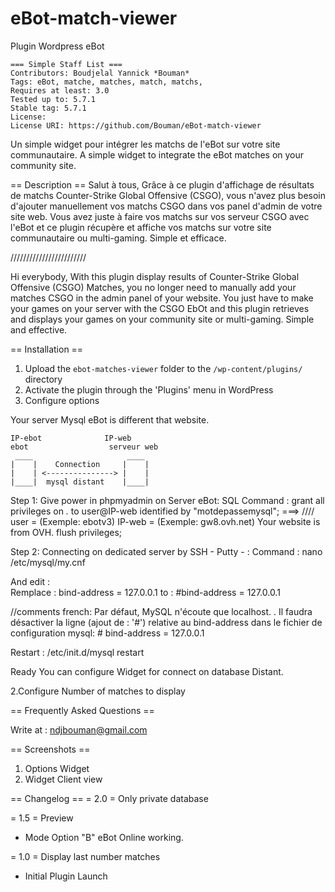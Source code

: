 # eBot-match-viewer
Plugin Wordpress eBot

	=== Simple Staff List ===
	Contributors: Boudjelal Yannick *Bouman*
	Tags: eBot, matche, matches, match, matchs, 
	Requires at least: 3.0
	Tested up to: 5.7.1
	Stable tag: 5.7.1
	License: 
	License URI: https://github.com/Bouman/eBot-match-viewer

Un simple widget pour intégrer les matchs de l'eBot sur votre site communautaire.
A simple widget to integrate the eBot matches on your community site.

== Description ==
Salut à tous,
Grâce à ce plugin d'affichage de résultats de matchs Counter-Strike Global Offensive (CSGO), vous n'avez plus besoin d'ajouter manuellement vos matchs CSGO dans vos panel d'admin de votre site web.
Vous avez juste à faire vos matchs sur vos serveur CSGO avec l'eBot et ce plugin récupère et affiche vos matchs sur votre site communautaire ou multi-gaming.
Simple et efficace.
	
////////////////////////
	
Hi everybody,
With this plugin display results of Counter-Strike Global Offensive (CSGO) Matches, you no longer need to manually add your matches CSGO in the admin panel of your website. 
You just have to make your games on your server with the CSGO EbOt and this plugin retrieves and displays your games on your community site or multi-gaming.
Simple and effective.
	
== Installation ==
	
1. Upload the `ebot-matches-viewer` folder to the `/wp-content/plugins/` directory
1. Activate the plugin through the 'Plugins' menu in WordPress
1. Configure options

Your server Mysql eBot is different that website.

	IP-ebot           	 IP-web
 	ebot                  serveur web
	 ____                     ____
	|    |    Connection     |    |
	|    | <---------------> |    |
	|____|  mysql distant    |____|
	
Step 1: Give power in phpmyadmin on Server eBot:
SQL Command : 
grant all privileges on *.* to user@IP-web identified by "motdepassemysql";    ===> //// user = (Exemple: ebotv3)  IP-web = (Exemple: gw8.ovh.net) Your website is from OVH.
flush privileges;
				
Step 2: Connecting on dedicated server by SSH - Putty - :
Command :
	nano /etc/mysql/my.cnf

And edit :	
	Remplace : bind-address = 127.0.0.1
	to : #bind-address = 127.0.0.1
				
//comments french:
Par défaut, MySQL n'écoute que localhost. . Il faudra désactiver la ligne (ajout de : '#') relative au bind-address dans le fichier de configuration mysql:
			# bind-address = 127.0.0.1

Restart :
/etc/init.d/mysql restart
				
Ready You can configure Widget for connect on database Distant.

2.Configure Number of matches to display

== Frequently Asked Questions ==


Write at : ndjbouman@gmail.com

== Screenshots ==
1. Options Widget
2. Widget Client view

== Changelog ==
= 2.0 = 
Only private database

= 1.5 = Preview
* Mode Option "B" eBot Online working.

= 1.0 =
Display last number matches
* Initial Plugin Launch
